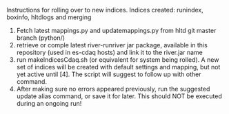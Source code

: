 Instructions for rolling over to new indices. Indices created: runindex, boxinfo, hltdlogs and merging
1. Fetch latest mappings.py and updatemappings.py from hltd git master branch (python/)
2. retrieve or comple latest river-runriver jar package, available in this repository (used in es-cdaq hosts) and link it to the river.jar name
3. run makeIndicesCdaq.sh (or equivalent for system being rolled). A new set of indices will be created with default settings and mapping, but not yet active until [4]. The script will suggest to follow up with other command.
4. After making sure no errors appeared previously, run the suggested update alias command, or save it for later. This should NOT be executed during an ongoing run!

